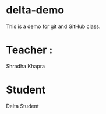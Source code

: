 # delta-demo
This is a demo for git and GitHub class.

# Teacher : 
Shradha Khapra

# Student
Delta Student


